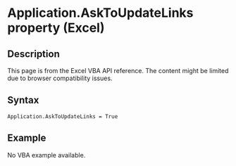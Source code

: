 # Application.AskToUpdateLinks property (Excel)

## Description
This page is from the Excel VBA API reference. The content might be limited due to browser compatibility issues.

## Syntax
```vba
Application.AskToUpdateLinks = True
```

## Example
No VBA example available.
